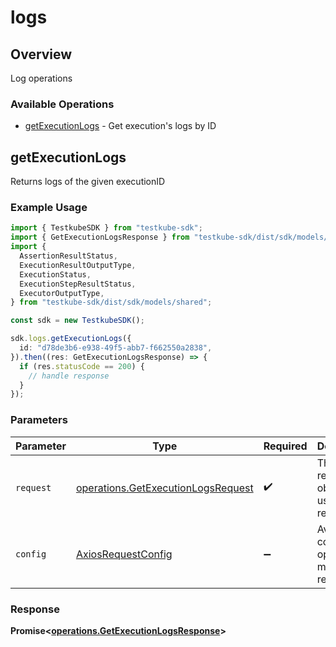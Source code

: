 # logs

## Overview

Log operations

### Available Operations

* [getExecutionLogs](#getexecutionlogs) - Get execution's logs by ID

## getExecutionLogs

Returns logs of the given executionID

### Example Usage

```typescript
import { TestkubeSDK } from "testkube-sdk";
import { GetExecutionLogsResponse } from "testkube-sdk/dist/sdk/models/operations";
import {
  AssertionResultStatus,
  ExecutionResultOutputType,
  ExecutionStatus,
  ExecutionStepResultStatus,
  ExecutorOutputType,
} from "testkube-sdk/dist/sdk/models/shared";

const sdk = new TestkubeSDK();

sdk.logs.getExecutionLogs({
  id: "d78de3b6-e938-49f5-abb7-f662550a2838",
}).then((res: GetExecutionLogsResponse) => {
  if (res.statusCode == 200) {
    // handle response
  }
});
```

### Parameters

| Parameter                                                                                | Type                                                                                     | Required                                                                                 | Description                                                                              |
| ---------------------------------------------------------------------------------------- | ---------------------------------------------------------------------------------------- | ---------------------------------------------------------------------------------------- | ---------------------------------------------------------------------------------------- |
| `request`                                                                                | [operations.GetExecutionLogsRequest](../../models/operations/getexecutionlogsrequest.md) | :heavy_check_mark:                                                                       | The request object to use for the request.                                               |
| `config`                                                                                 | [AxiosRequestConfig](https://axios-http.com/docs/req_config)                             | :heavy_minus_sign:                                                                       | Available config options for making requests.                                            |


### Response

**Promise<[operations.GetExecutionLogsResponse](../../models/operations/getexecutionlogsresponse.md)>**

